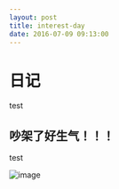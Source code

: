 ```yaml
---
layout: post
title: interest-day
date: 2016-07-09 09:13:00
---
```


# 日记
test

## 吵架了好生气！！！
test

![image]("../images/fight.jpg")
